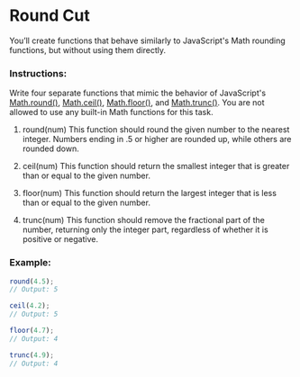# Round Cut

You’ll create functions that behave similarly to JavaScript's Math rounding functions, but without using them directly.

### Instructions:

Write four separate functions that mimic the behavior of JavaScript's [Math.round()](https://developer.mozilla.org/en-US/docs/Web/JavaScript/Reference/Global_Objects/Math/round), [Math.ceil()](https://developer.mozilla.org/en-US/docs/Web/JavaScript/Reference/Global_Objects/Math/ceil), [Math.floor()](https://developer.mozilla.org/en-US/docs/Web/JavaScript/Reference/Global_Objects/Math/floor), and [Math.trunc()](https://developer.mozilla.org/en-US/docs/Web/JavaScript/Reference/Global_Objects/Math/trunc). You are not allowed to use any built-in Math functions for this task.

1. round(num)
   This function should round the given number to the nearest integer. Numbers ending in .5 or higher are rounded up, while others are rounded down.

2. ceil(num)
   This function should return the smallest integer that is greater than or equal to the given number.

3. floor(num)
   This function should return the largest integer that is less than or equal to the given number.

4. trunc(num)
   This function should remove the fractional part of the number, returning only the integer part, regardless of whether it is positive or negative.

### Example:

```js
round(4.5);
// Output: 5

ceil(4.2);
// Output: 5

floor(4.7);
// Output: 4

trunc(4.9);
// Output: 4
```
